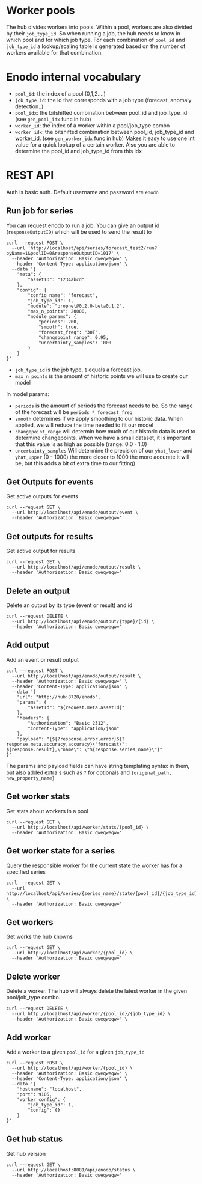 
# Worker pools
The hub divides workers into pools. Within a pool, workers are also divided by their `job_type_id`. So when running a job, the hub needs to know in which pool and for which job type. For each combination of `pool_id` and `job_type_id` a lookup/scaling table is generated based on the number of workers available for that combination.

# Enodo internal vocabulary
- `pool_id`: the index of a pool (0,1,2....)
- `job_type_id`: the id that corresponds with a job type (forecast, anomaly detection..)
- `pool_idx`: the bitshifted combination between pool_id and job_type_id (see `gen_pool_idx` func in hub)
- `worker_id`: the index of a worker within a pool/job_type combo
- `worker_idx`: the bitshifted combination between pool_id, job_type_id and worker_id. (see `gen_worker_idx` func in hub) Makes it easy to use one int value for a quick lookup of a certain worker. Also you are able to determine the pool_id and job_type_id from this idx

# REST API

Auth is basic auth. Default username and password are `enodo`

## Run job for series
You can request enodo to run a job. You can give an output id (`responseOutputID`) which will be used to send the result to

```
curl --request POST \
  --url 'http://localhost/api/series/forecast_test2/run?byName=1&poolID=0&responseOutputID=1017' \
  --header 'Authorization: Basic qweqweqw=' \
  --header 'Content-Type: application/json' \
  --data '{
	"meta": {
		"assetID": "1234abcd"
	},
	"config": {
		"config_name": "forecast",
		"job_type_id": 1,
		"module": "prophet@0.2.0-beta0.1.2",
		"max_n_points": 20000,
		"module_params": {
			"periods": 200,
			"smooth": true,
			"forecast_freq": "30T",
			"changepoint_range": 0.95,
			"uncertainty_samples": 1000
		}
	}
}'
```

- `job_type_id` is the job type, `1` equals a forecast job.
- `max_n_points` is the amount of historic points we will use to create our model

In model params:

- `periods` is the amount of periods the forecast needs to be. So the range of the forecast will be `periods * forecast_freq`
- `smooth` determines if we apply smoothing to our historic data. When applied, we will reduce the time needed to fit our model
- `changepoint_range` will determin how much of our historic data is used to determine changepoints. When we have a small dataset, it is important that this value is as high as possible (range: 0.0 - 1.0)
- `uncertainty_samples` Will determine the precision of our `yhat_lower` and `yhat_upper` (0 - 1000) the more closer to 1000 the more accurate it will be, but this adds a bit of extra time to our fitting)


## Get Outputs for events
Get active outputs for events

```
curl --request GET \
  --url http://localhost/api/enodo/output/event \
  --header 'Authorization: Basic qweqweqw='
```

## Get outputs for results
Get active output for results

```
curl --request GET \
  --url http://localhost/api/enodo/output/result \
  --header 'Authorization: Basic qweqweqw='
```

## Delete an output
Delete an output by its type (event or result) and id

```
curl --request DELETE \
  --url http://localhost/api/enodo/output/{type}/{id} \
  --header 'Authorization: Basic qweqweqw='
```

## Add output
Add an event or result output

```
curl --request POST \
  --url http://localhost/api/enodo/output/result \
  --header 'Authorization: Basic qweqweqw=' \
  --header 'Content-Type: application/json' \
  --data '{
	"url": "http://hub:8720/enodo",
	"params": {
		"assetId": "${request.meta.assetId}"
	},
	"headers": {
		"Authorization": "Basic 2312",
		"Content-Type": "application/json"
	},
	"payload": "{${?response.error,error}${?response.meta.accuracy,accuracy}\"forecast\": ${response.result},\"name\": \"${response.series_name}\"}"
}'
```

The params and payload fields can have string templating syntax in them, but also added extra's such as `?` for optionals and `{original_path, new_property_name}`

## Get worker stats
Get stats about workers in a pool

```
curl --request GET \
  --url http://localhost/api/worker/stats/{pool_id} \
  --header 'Authorization: Basic qweqweqw='
```

## Get worker state for a series
Query the responsible worker for the current state the worker has for a specified series

```
curl --request GET \
  --url http://localhost/api/series/{series_name}/state/{pool_id}/{job_type_id} \
  --header 'Authorization: Basic qweqweqw='
```


## Get workers
Get works the hub knowns

```
curl --request GET \
  --url http://localhost/api/worker/{pool_id} \
  --header 'Authorization: Basic qweqweqw='
```

## Delete worker
Delete a worker. The hub will always delete the latest worker in the given pool/job_type combo.

```
curl --request DELETE \
  --url http://localhost/api/worker/{pool_id}/{job_type_id} \
  --header 'Authorization: Basic qweqweqw=' \
```

## Add worker
Add a worker to a given `pool_id` for a given `job_type_id`

```
curl --request POST \
  --url http://localhost/api/worker/{pool_id} \
  --header 'Authorization: Basic qweqweqw=' \
  --header 'Content-Type: application/json' \
  --data '{
	"hostname": "localhost",
	"port": 9105,
	"worker_config": {
		"job_type_id": 1,
		"config": {}
	}
}'
```

## Get hub status
Get hub version

```
curl --request GET \
  --url http://localhost:8081/api/enodo/status \
  --header 'Authorization: Basic qweqweqw='
```